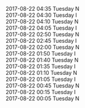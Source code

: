 2017-08-22 04:35 Tuesday  N  
2017-08-22 04:30 Tuesday  I  
2017-08-22 04:10 Tuesday  N  
2017-08-22 04:05 Tuesday  I  
2017-08-22 02:50 Tuesday  N  
2017-08-22 02:45 Tuesday  I  
2017-08-22 02:00 Tuesday  N  
2017-08-22 01:50 Tuesday  I  
2017-08-22 01:40 Tuesday  N  
2017-08-22 01:35 Tuesday  I  
2017-08-22 01:10 Tuesday  N  
2017-08-22 01:05 Tuesday  I  
2017-08-22 00:45 Tuesday  N  
2017-08-22 00:15 Tuesday  I  
2017-08-22 00:05 Tuesday  N  
